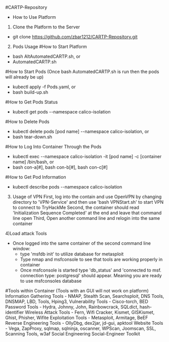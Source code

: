 #CARTP-Repository
- How to Use Platform

1) Clone the Platform to the Server
  - git clone https://github.com/zbar1212/CARTP-Repository.git

2) Pods Usage
  #How to Start Platform
  - bash AltAutomatedCARTP.sh, or 
  - AutomatedCARTP.sh

  #How to Start Pods (Once bash AutomatedCARTP.sh is run then the pods will already be up)
  - kubectl apply -f Pods.yaml, or
  - bash build-up.sh
  
  #How to Get Pods Status
  - kubectl get pods --namespace calico-isolation

  #How to Delete Pods
  - kubectl delete pods [pod name] --namespace calico-isolation, or
  - bash tear-down.sh

  #How to Log Into Container Through the Pods
  - kubectl exec --namespace calico-isolation -it [pod name] -c [container name] /bin/bash, or
  - bash con-a[#], bash con-b[#], bash con-c[#]

  #How to Get Pod Information
  - kubectl describe pods --namespace calico-isolation

3) Usage of VPN
  First, log into the contain and use OpenVPN by changing directory to 'VPN-Service' and then use 'bash VPNStart.sh' to start VPN to connect to TryHackMe
  Second, the container should read 'Initialization Sequence Completed' at the end and leave that command line open
  Third, Open another command line and relogin into the same container 
  
4)Load attack Tools
  - Once logged into the same container of the second command line window:
    - type 'msfdb init' to utilize database for metasploit
    - Type nmap and msfconsole to see that tools are working properly in container 
    - Once msfconsole is started type 'db_status' and 'connected to msf. connection type: postgresql' should appear. Meaning you are ready to use msfconsoles       database

#Tools within Container (Tools with an GUI will not work on platform)
  Information Gathering Tools - NMAP, Stealth Scan, Searchsploit, DNS Tools, DNSMAP, LBD, Tools, Hping3,
  Vulnerability Tools - Cisco-torch, BED
  Password Tools - Hydra, Johnny, John, Rainbowcrack, SQLdict, hash-identifier
  Wireless Attack Tools - Fern, Wifi Cracker, Kismet, GISKismet, Ghist, Phisher, Wifite
  Exploitation Tools - Metasploit, Armitage, BeEF
  Reverse Engineering Tools - OllyDbg, dex2jar, jd-gui, apktool
  Website Tools - Vega, ZapProxy, sqlmap, sqlninja, oscanner, WPScan, Joomscan, SSL, Scanning Tools, w3af
  Social Engineering Social-Engineer Toolkit
 
 
  

